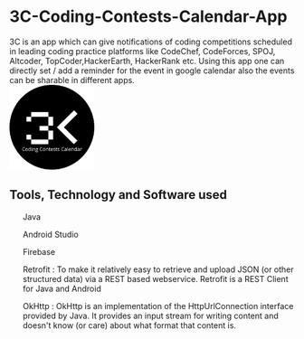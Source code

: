 # 3C-Coding-Contests-Calendar-App
3C is an app which can give notifications of coding competitions scheduled in leading coding practice platforms like CodeChef, CodeForces, SPOJ, Altcoder, TopCoder,HackerEarth, HackerRank etc. Using this app one can directly set / add a reminder for the event in google calendar also the events can be sharable in different apps. 
<br>
<img src="./applogo2.png" alt="applogo" width="150" height="150">
<h2> Tools, Technology and Software used </h2>

<ul>
  Java
  </ul>
  
  <ul>
  Android Studio
  </ul>
  
  <ul>
  Firebase
  </ul>
  
  <ul>
  Retrofit : To make it relatively easy to retrieve and upload JSON (or other structured data) via a REST based webservice.
  Retrofit is a REST Client for Java and Android
  </ul>
  
  <ul>
  OkHttp : OkHttp is an implementation of the HttpUrlConnection interface provided by Java. It provides an input stream for writing content and doesn't know (or care) about what format that content is.
  <ul>
  
  
